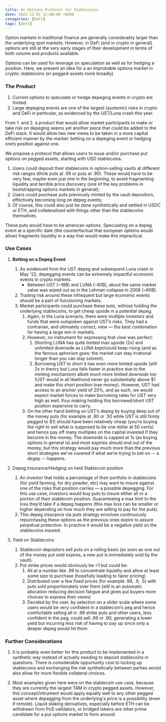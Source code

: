 ```yaml
---
title: An Options Protocol for Stablecoins
date: 2022-12-01 12:00:00 +0000
categories: [DeFi]
tags: [defi]
---
```


Option markets in traditional finance are generally considerably larger than the underlying spot markets. However, in DeFi (and in crypto in general) options are still at the very early stages of their development in terms of both volume and products available.

Options can be used for leverage on speculation as well as for hedging a position.
Here, we present an idea for a an improbable options market in crypto: stablecoins (or pegged-assets more broadly)


### The Product

1. Current options to speculate or hedge depeging events in crypto are limited.
2. Large depeging events are one of the largest (systemic) risks in crypto and DeFi in particular, as evidenced by the UST/Luna crash this year.

From 1. and 2. a product that would allow market participants to make or take risk on depeging seems yet another piece that could be added to the DeFi stack. It would allow two new views to be taken in a more capital efficient manner by the market: betting on a depeging event or hedging one’s position against one.

We propose a protocol that allows users to issue and/or purchase *put* options on pegged assets, starting with USD stablecoins.

1. Users could deposit their stablecoins in option-selling vaults at different risk ranges (think puts at .99 or puts at .90). These would have to be very few, maybe even just one in the beginning, to avoid fragmenting liquidity and terrible price discovery (one of the key problems in bootstrapping options markets in general);
2. Users could purchase puts previously minted by the vault depositors, effectively becoming long on depeg events;
3. Of course, this could also just be done synthetically and settled in USDC or ETH, and collateralized with things other than the stablecoins themselves.
 

These puts would have to be american options. Speculating on a depeg event at a specific date (the counterfactual that european options would allow) fragments liquidity in a way that would make this impractical.

### Use Cases

1. **Betting on a Depeg Event**
    1. As evidenced from the UST depeg and subsequent Luna crash in May ‘22, depegging events can be extremely impactful economic events in crypto markets.
        - Between UST (~18B) and LUNA (-40B), about the same market value was wiped out as in the Lehman collapse in 2008 (~60B).
    2. Trading risk around these infrequent but large economic events should be a part of functioning markets.
    3. Market participants could purchase these puts, without holding the underlying stablecoins, to get cheap upside in a potential depeg. 
        1. Again, in the Luna scenario, there were multiple investors and funds that were outspoken against UST’s risks. They had a contrarian, and ultimately correct, view — the best combination for having a large win in markets.
        2. However, no instrument for expressing that view was perfect:
            1. Shorting LUNA has quite limited max upside (2x) and unlimited downside as LUNA kept/could keep rising (and as the famous aphorism goes: the market can stay irrational longer than you can stay solvent).
            2. Borrowing UST to short it has even more limited upside (still 2x in theory but Luna falls faster in practice due to the minting mechanism) albeit much more limited downside too (UST would in all likelihood never go substantially above $1 and make this short position lose money).
            However, UST had access to an anchor yield of 20%, and as such, we would expect market forces to make borrowing rates for UST very high as well, thus making holding this borrowed/short UST position expensive to carry.
        3. On the other hand betting on UST’s depeg by buying deep out of the money puts (for example at .90 or .50 while UST is still firmly pegged to $1) should have been relatively cheap (you’re buying the right to sell what is supposed to be one dollar at 50 cents) and hence pay off many multiples on the capital invested if they become in the money. The downside is capped at 1x (as buying options in general is) and most expiries should end out of the money, but this strategy would pay much more than the previous short strategies we’ve covered if what we’re trying to bet on -- a degep -- happens.
    
2. Depeg Insurance/Hedging on held Stablecoin position
    1. An investor that holds a percentage of their portfolio in stablecoins (for yield farming, for dry powder, etc) may want to insure against one of the risks that position carries — a possible depegging. For this use case, investors would buy puts to insure either all or a portion of their stablecoin position. Guaranteeing a max limit to the loss they’d take if a depeg happens (this max loss can be smaller or higher depending on how much they are willing to pay for the puts).
    2. This depeg insurance via puts strategy envolves continuously repurchasing these options as the previous ones expire to assure perpetual protection. In practice it would be a negative yield on the stablecoins insured.

1. Yield on Stablecoins 
    1. Stablecoin depositors sell puts on a rolling basis (as soon as one out of the money put sold expires, a new put is immediately sold by the vault).
    2. Put strike prices would obviously be <1 but could be:
        1. All at a number like .99 to concentrate liquidity and allow at least some size to purchase (hopefully leading to fairer pricing)
        2. Distributed over a few fixed prices (for example .99, .9, .5) with puts sold proportionately over them (still is an automatic allocation reducing decision fatigue and gives put buyers more choices to express their views)
        3. Decided by the user, by selection on a slider scale where some users would be very confident in a stablecoin’s peg and hence comfortable selling all in .99 strike puts and other users, less confident in the peg, could sell .99 or .90, generating a lower yield but incurring less risk of having to pay up since only a deeper depeg would hit them

### Further Considerations

1. It is probably even better for this product to be implemented in a synthetic way instead of actually needing to deposit stablecoins in questions. There is considerable opportunity cost to locking up stablecoins and exchanging the risk synthetically between parties would also allow for more flexible collateral choices.

2. Most examples given here were on the stablecoin use case, because they are currently the largest TAM in crypto pegged assets. However, this concept/intrument would apply equally well to any other pegged asset where depegging from the underlying's price is a possibility (even if remote). Liquid staking derivatives, especially before ETH can be withdrawn from PoS validators, or bridged tokens are other prime candidate for a put options market to form around.